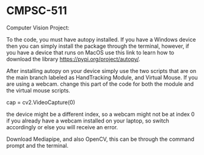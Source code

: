 # CMPSC-511
Computer Vision Project:

To the code, you must have autopy installed. If you have a Windows device then you can simply install the package through the terminal, however, if you have a device that runs on MacOS use this link to learn how to download the library https://pypi.org/project/autopy/. 

After installing autopy on your device simply use the two scripts that are on the main branch labeled as HandTracking Module, and Virtual Mouse. 
If you are using a webcam. change this part of the code for both the module and the virtual mouse scripts. 

cap = cv2.VideoCapture(0)

the device might be a different index, so a webcam might not be at index 0 if you already have a webcam installed on your laptop, so switch accordingly or else you will receive an error. 


Download Mediapipe, and also OpenCV, this can be through the command prompt and the terminal. 
